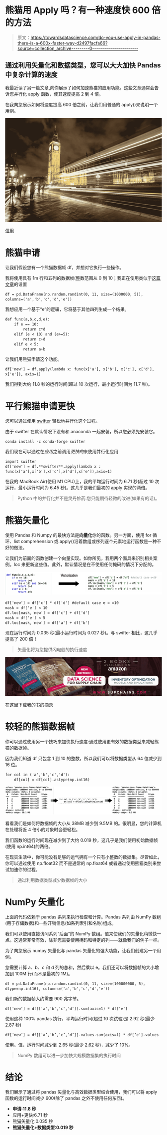 # 熊猫用 Apply 吗？有一种速度快 600 倍的方法

> 原文：<https://towardsdatascience.com/do-you-use-apply-in-pandas-there-is-a-600x-faster-way-d2497facfa66?source=collection_archive---------0----------------------->

## 通过利用矢量化和数据类型，您可以大大加快 Pandas 中复杂计算的速度

我最近读了另一篇文章,向你展示了如何加速熊猫的应用功能。这些文章通常会告诉您并行化 apply 函数，使其速度提高 2 到 4 倍。

在我向您展示如何将速度提高 600 倍之前，让我们用普通的 apply()来说明一个用例。

![](img/74170d5ce8e7315b7df0c7b60d016e9f.png)

[信用](https://pixnio.com/architecture/street/architecture-building-city-clock-people-road-sky-speed-street)

# 熊猫申请

让我们假设您有一个熊猫数据帧 df，并想对它执行一些操作。

我将使用具有 1m 行和五列的数据帧(整数范围从 0 到 10；我正在使用类似于[这篇文章](/add-this-single-word-to-make-your-pandas-apply-faster-90ee2fffe9e8)的设置

```
df = pd.DataFrame(np.random.randint(0, 11, size=(1000000, 5)), columns=('a','b','c','d','e'))
```

我想应用一个基于“e”的逻辑，它将基于其他四列生成一个结果。

```
def func(a,b,c,d,e):
    if e == 10:
        return c*d
    elif (e < 10) and (e>=5):
        return c+d
    elif e < 5:
        return a+b
```

让我们用熊猫申请这个功能。

```
df['new'] = df.apply(lambda x: func(x['a'], x['b'], x['c'], x['d'], x['e']), axis=1)
```

我们得到大约 11.8 秒的运行时间(超过 10 次运行，最小运行时间为 11.7 秒)。

# 平行熊猫申请更快

您可以通过使用 [swifter](https://github.com/jmcarpenter2/swifter) 轻松地并行化这个过程。

由于 swifter 在默认情况下没有和 anaconda 一起安装，所以您必须先安装它。

```
conda install -c conda-forge swifter
```

我们现在可以通过在*应用*之前调用*更快的*来使用并行化应用

```
import swifter
df['new'] = df.**swifter**.apply(lambda x : func(x['a'],x['b'],x['c'],x['d'],x['e']),axis=1)
```

在我的 MacBook Air(使用 M1 CPU)上，我的平均运行时间为 6.71 秒(超过 10 次运行，最小运行时间为 6.45 秒)。这几乎是我们最初的 apply 实现的两倍。

> Python 中的并行化并不是灵丹妙药:您只能期待轻微的改进(如果有的话)。

# 熊猫矢量化

使用 Pandas 和 Numpy 的最快方法是**向量化**你的函数。另一方面，使用 for 循环、list comprehension 或 apply()沿着数组或序列逐个元素地运行函数是一种不好的做法。

</list-comprehensions-vs-for-loops-it-is-not-what-you-think-34071d4d8207>  

让我们为前面的函数创建一个向量实现。如你所见，我用两个面具来识别相关案例。loc 来更新这些值。此外，默认情况是在不使用任何掩码的情况下分配的。

![](img/4f97d36fba1b3624ee229479d1e8c514.png)

```
df['new'] = df['c'] * df['d'] #default case e = =10
mask = df['e'] < 10
df.loc[mask,'new'] = df['c'] + df['d']
mask = df['e'] < 5
df.loc[mask,'new'] = df['a'] + df['b']
```

现在运行时间为 0.035 秒(最小运行时间为 0.027 秒)。与 swifter 相比，这几乎提高了 200 倍！

> 矢量化将为您提供闪电般的执行速度

![](img/c41de08f0cf4d975881aee57c407363c.png)

在这里下载我的书的摘录

# 较轻的熊猫数据帧

你可以通过使用另一个技巧来加快执行速度:通过使用更有效的数据类型来减轻熊猫的数据帧。

因为我们知道 df 只包含 1 到 10 的整数，所以我们可以将数据类型从 64 位减少到 16 位。

```
for col in ('a','b','c','d'):
    df[col] = df[col].astype(np.int16)
```

![](img/34e2bab2822d7f639d4c01b29f54ad80.png)

看看我们是如何将数据帧的大小从 38MB 减少到 9.5MB 的。很明显，您的计算机在处理将近 4 倍小的对象时会更轻松。

我们函数的运行时间现在减少到了大约 0.019 秒，这几乎是我们使用初始数据帧(使用 np.int64)的两倍。

在现实生活中，你可能没有足够的运气拥有一个只有小整数的数据集。尽管如此，你可以通过使用 np.float32 而不是通常的 np.float64 或者通过使用熊猫类别来尝试加速你的过程。

> 通过利用数据类型减少数据帧的大小

</read-excel-files-with-python-1000x-faster-407d07ad0ed8>  

# NumPy 矢量化

上面的代码依赖于 pandas 系列来执行检查和计算。Pandas 系列由 NumPy 数组(用于存储数据)和一些开销信息(如系列索引和名称)组成。

我们可以使用直接访问系列“后面”的 NumPy 数组。值来使我们的矢量化稍微快一点。这通常非常有效，除非您需要使用掩码和特定的列——就像我们的例子一样。

为了向您展示 numpy 矢量化与 pandas 矢量化的强大功能，让我们创建另一个用例。

您需要计算 a、b、c 和 d 列的总和，然后乘以 e。我们还可以将数据帧的大小增加到 100M 行(而不是最初的 1M)。

```
df = pd.DataFrame(np.random.randint(0, 11, size=(100000000, 5), dtype=np.int16), columns=('a','b','c','d','e'))
```

我们新的数据帧大约需要 900 兆字节。

```
df['new'] = df[['a','b','c','d']].sum(axis=1) * df['e']
```

使用这种 100% pandas 执行，平均运行时间(超过 10 次试验)是 2.92 秒(最少 2.87 秒)

```
df[‘new’] = df[[‘a’,’b’,’c’,’d’]].values.sum(axis=1) * df[‘e’].values
```

使用。值，运行时间减少到 2.65 秒(最少 2.62 秒)，减少了 10%。

> NumPy 数组可以进一步加快大规模数据集的执行时间

# 结论

我们展示了通过将 pandas 矢量化与高效数据类型结合使用，我们可以将 apply 函数的运行时间减少 600(除了 pandas 之外不使用任何东西)。

*   **申请:11.8 秒**
*   应用+更快:6.71 秒
*   熊猫矢量化:0.035 秒
*   **熊猫矢量化+数据类型:0.019 秒**